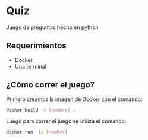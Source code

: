 # Quiz

Juego de preguntas hecho en python

## Requerimientos
- Docker
- Una terminal

## ¿Cómo correr el juego?
Primero creamos la imagen de Docker con el comando:
```sh
docker build -t [nombre] .
```
Luego para correr el juego se utiliza el comando:
```sh
docker run -it [nombre]
```
